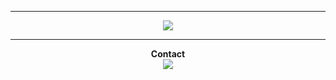 -----
<p align = "center">
<img src="https://cdn.discordapp.com/attachments/860200259124461568/860958719445303316/Trigun-trigun-40398288-500-300.gif">
</p>
 
-----
<p align = "center"><strong>Contact<strong><br>
<img src="https://discord.c99.nl/widget/theme-2/456142146299494402.png">
</p>
